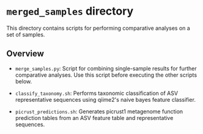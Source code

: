 # `merged_samples` directory

This directory contains scripts for performing comparative analyses on a set of samples.

## Overview

- `merge_samples.py`: Script for combining single-sample results for further comparative analyses. Use this script before executing the other scripts below.

- `classify_taxonomy.sh`: Performs taxonomic classification of ASV representative sequences using qiime2's naive bayes feature classifier.

- `picrust_predictions.sh`: Generates picrust1 metagenome function prediction tables from an ASV feature table and representative sequences.
